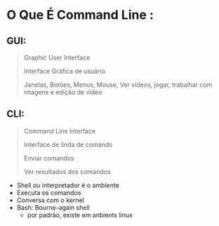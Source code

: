 # O Que É Command Line :
## GUI:
> Graphic User Interface
>
> Interface Gráfica de usuário
>
> Janelas, Botões, Menus, Mouse,
>Ver vídeos, jogar, trabalhar com imagens e edição de vídeo

## CLI:

>Command Line Interface
>
>Interface de linda de comando
>
> Enviar comandos
>
> Ver resultados dos comandos

 - Shell ou interpretador é o ambiente
  - Executa os comandos
  - Conversa com o kernel
  - Bash: Bourne-again shell
    - por padrão, existe em anbients linux 